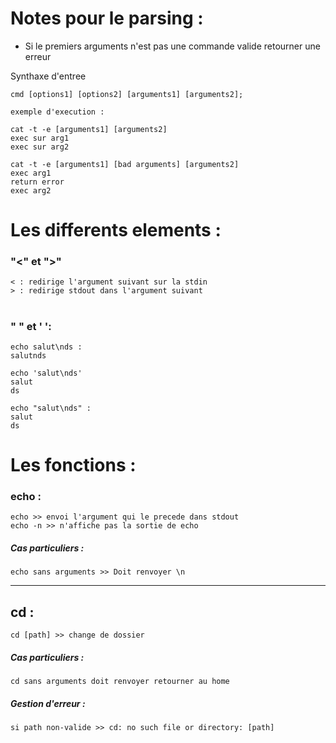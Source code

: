 # Notes pour le parsing :
- Si le premiers arguments n'est pas une commande valide retourner une erreur

Synthaxe d'entree

	cmd [options1] [options2] [arguments1] [arguments2];

	exemple d'execution : 
	
	cat -t -e [arguments1] [arguments2]
	exec sur arg1
	exec sur arg2

	cat -t -e [arguments1] [bad arguments] [arguments2]
	exec arg1
	return error
	exec arg2

# Les differents elements :

### "<" et ">"
	
	< : redirige l'argument suivant sur la stdin
	> : redirige stdout dans l'argument suivant
#
### " " et ' ':
	echo salut\nds :
	salutnds

	echo 'salut\nds'
	salut
	ds

	echo "salut\nds" : 
	salut
	ds


# Les fonctions :

### echo :

	echo >> envoi l'argument qui le precede dans stdout
	echo -n >> n'affiche pas la sortie de echo

##### Cas particuliers :
	echo sans arguments >> Doit renvoyer \n
____

## cd :	
	cd [path] >> change de dossier


##### Cas particuliers :
	cd sans arguments doit renvoyer retourner au home
##### Gestion d'erreur :
	si path non-valide >> cd: no such file or directory: [path]


